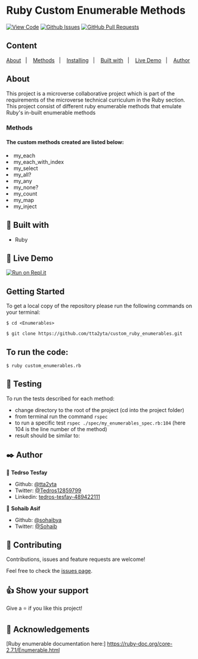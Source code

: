 # Ruby Custom Enumerable Methods
  
[![View Code](https://img.shields.io/badge/View%20-Code-green)](https://github.com/tta2yta/custom_ruby_enumerables/tree/feature_branch_1)
[![Github Issues](https://img.shields.io/badge/GitHub-Issues-orange)](https://github.com/tta2yta/custom_ruby_enumerables/issues)
[![GitHub Pull Requests](https://img.shields.io/badge/GitHub-Pull%20Requests-blue)](https://github.com/tta2yta/custom_ruby_enumerables/pull/)

## Content

<a text-align="center" href="#about">About</a>&nbsp;&nbsp;&nbsp;|&nbsp;&nbsp;&nbsp;
<a href="#method">Methods</a>&nbsp;&nbsp;&nbsp;|&nbsp;&nbsp;&nbsp;
<a href="#ins">Installing</a>&nbsp;&nbsp;&nbsp;|&nbsp;&nbsp;&nbsp;
<a href="#with">Built with</a>&nbsp;&nbsp;&nbsp;|&nbsp;&nbsp;&nbsp;
<a href="#ldl">Live Demo</a>&nbsp;&nbsp;&nbsp;|&nbsp;&nbsp;&nbsp;
<a href="#author">Author</a>

## About <a name = "about"></a>
This project is a microverse collaborative project which is part of the requirements of the microverse technical curriculum in the Ruby section.
This project consist of different ruby enumerable methods that emulate Ruby's in-built enumerable methods

<h3>Methods <a name = "method"></a></h3>
<h4>The custom methods created are listed below:</h4>
<li>my_each</li>
<li>my_each_with_index</li>
<li>my_select</li>
<li>my_all?</li>
<li>my_any</li>
<li>my_none?</li>
<li>my_count</li>
<li>my_map</li>
<li>my_inject</li>

## 🔧 Built with<a name = "with"></a>

- Ruby


## 🔴 Live Demo <a name = "ldl"></a>
[![Run on Repl.it](https://repl.it/@tta2yta)](https://repl.it/@tta2yta/customrubyenumerables-3?lite=true)

## Getting Started

To get a local copy of the repository please run the following commands on your terminal:

```
$ cd <Enumerables>
```

```
$ git clone https://github.com/tta2yta/custom_ruby_enumerables.git
```

## To run the code:

```
$ ruby custom_enumerables.rb
```

## 🔨 Testing

To run the tests described for each method:
- change directory to the root of the project (cd into the project folder)
- from terminal run the command `rspec`
- to run a specific test `rspec ./spec/my_enumerables_spec.rb:104` (here 104 is the line number of the method)
- result should be similar to:


## ✒️  Author <a name = "author"></a>

👤 **Tedrso Tesfay**

- Github: [@tta2yta](https://github.com/tta2yta)
- Twitter: [@Tedros12859799](https://twitter.com/Tedros12859799)
- Linkedin: [tedros-tesfay-489422111](https://www.linkedin.com/in/tedros-tesfay-489422111/)

👤 **Sohaib Asif**

- Github: [@sohaibya](https://github.com/sohaibya)
- Twitter: [@Sohaib](https://twitter.com/Sohaib)

## 🤝 Contributing

Contributions, issues and feature requests are welcome!

Feel free to check the [issues page](https://github.com/tta2yta/custom_ruby_enumerables/issues).


## 👍 Show your support

Give a ⭐️ if you like this project!

## :clap: Acknowledgements
[Ruby enumerable documentation here:] https://ruby-doc.org/core-2.7.1/Enumerable.html

</div>
